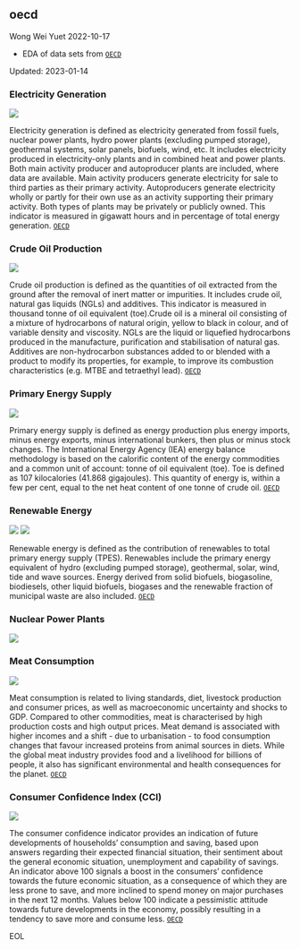 ## oecd

Wong Wei Yuet 2022-10-17

  - EDA of data sets from [`OECD`](https://data.oecd.org/)

Updated: 2023-01-14

### Electricity Generation
![](https://github.com/weiyuet/oecd/blob/main/figures/electricity-generation-japan.png)

Electricity generation is defined as electricity generated from fossil fuels, nuclear power plants, hydro power plants (excluding pumped storage), geothermal systems, solar panels, biofuels, wind, etc. It includes electricity produced in electricity-only plants and in combined heat and power plants. Both main activity producer and autoproducer plants are included, where data are available. Main activity producers generate electricity for sale to third parties as their primary activity. Autoproducers generate electricity wholly or partly for their own use as an activity supporting their primary activity. Both types of plants may be privately or publicly owned. This indicator is measured in gigawatt hours and in percentage of total energy generation. [`OECD`](https://data.oecd.org/energy/electricity-generation.htm)

### Crude Oil Production
![](https://github.com/weiyuet/oecd/blob/main/figures/crude-oil-production.png)

Crude oil production is defined as the quantities of oil extracted from the ground after the removal of inert matter or impurities. It includes crude oil, natural gas liquids (NGLs) and additives. This indicator is measured in thousand tonne of oil equivalent (toe).Crude oil is a mineral oil consisting of a mixture of hydrocarbons of natural origin, yellow to black in colour, and of variable density and viscosity. NGLs are the liquid or liquefied hydrocarbons produced in the manufacture, purification and stabilisation of natural gas. Additives are non-hydrocarbon substances added to or blended with a product to modify its properties, for example, to improve its combustion characteristics (e.g. MTBE and tetraethyl lead). [`OECD`](https://data.oecd.org/energy/crude-oil-production.htm)

### Primary Energy Supply
![](https://github.com/weiyuet/oecd/blob/main/figures/primary-energy-supply.png)

Primary energy supply is defined as energy production plus energy imports, minus energy exports, minus international bunkers, then plus or minus stock changes. The International Energy Agency (IEA) energy balance methodology is based on the calorific content of the energy commodities and a common unit of account: tonne of oil equivalent (toe). Toe is defined as 107 kilocalories (41.868 gigajoules). This quantity of energy is, within a few per cent, equal to the net heat content of one tonne of crude oil. [`OECD`](https://data.oecd.org/energy/primary-energy-supply.htm)

### Renewable Energy
![](https://github.com/weiyuet/oecd/blob/main/figures/renewable-energy.png)
![](https://github.com/weiyuet/oecd/blob/main/figures/percentage-renewable-energy.png)

Renewable energy is defined as the contribution of renewables to total primary energy supply (TPES). Renewables include the primary energy equivalent of hydro (excluding pumped storage), geothermal, solar, wind, tide and wave sources. Energy derived from solid biofuels, biogasoline, biodiesels, other liquid biofuels, biogases and the renewable fraction of municipal waste are also included. [`OECD`](https://data.oecd.org/energy/renewable-energy.htm)

### Nuclear Power Plants
![](https://github.com/weiyuet/oecd/blob/main/figures/nuclear-power-plants.png)

### Meat Consumption
![](https://github.com/weiyuet/oecd/blob/main/figures/meat-consumption.png)

Meat consumption is related to living standards, diet, livestock production and consumer prices, as well as macroeconomic uncertainty and shocks to GDP. Compared to other commodities, meat is characterised by high production costs and high output prices. Meat demand is associated with higher incomes and a shift - due to urbanisation - to food consumption changes that favour increased proteins from animal sources in diets. While the global meat industry provides food and a livelihood for billions of people, it also has significant environmental and health consequences for the planet. [`OECD`](https://data.oecd.org/agroutput/meat-consumption.htm)

### Consumer Confidence Index (CCI)
![](https://github.com/weiyuet/oecd/blob/main/figures/consumer-confidence-index.png)

The consumer confidence indicator provides an indication of future developments of households’ consumption and saving, based upon answers regarding their expected financial situation, their sentiment about the general economic situation, unemployment and capability of savings. An indicator above 100 signals a boost in the consumers’ confidence towards the future economic situation, as a consequence of which they are less prone to save, and more inclined to spend money on major purchases in the next 12 months. Values below 100 indicate a pessimistic attitude towards future developments in the economy, possibly resulting in a tendency to save more and consume less. [`OECD`](https://data.oecd.org/leadind/consumer-confidence-index-cci.htm)

EOL
